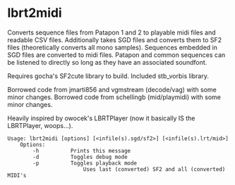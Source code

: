 # lbrt2midi
Converts sequence files from Patapon 1 and 2 to playable midi files and readable CSV files.
Additionally takes SGD files and converts them to SF2 files (theoretically converts all mono samples).
Sequences embedded in SGD files are converted to midi files.
Patapon and common sequences can be listened to directly so long as they have an associated soundfont.

Requires gocha's SF2cute library to build.
Included stb_vorbis library.

Borrowed code from jmarti856 and vgmstream (decode/vag) with some minor changes.
Borrowed code from schellingb (mid/playmidi) with some minor changes.

Heavily inspired by owocek's LBRTPlayer (now it basically IS the LBRTPlayer, woops...).


    Usage: lbrt2midi [options] [<infile(s).sgd/sf2>] [<infile(s).lrt/mid>]
        Options:
            -h          Prints this message
            -d          Toggles debug mode
            -p          Toggles playback mode
                            Uses last (converted) SF2 and all (converted) MIDI's
